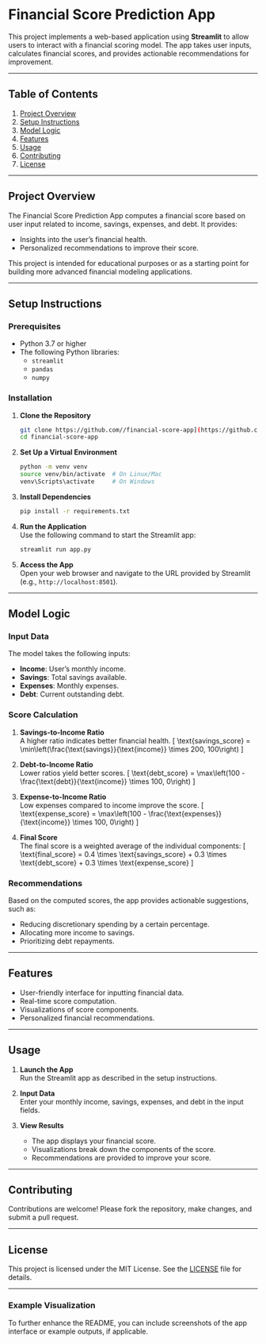 # Financial Score Prediction App

This project implements a web-based application using **Streamlit** to allow users to interact with a financial scoring model. The app takes user inputs, calculates financial scores, and provides actionable recommendations for improvement.

---

## Table of Contents
1. [Project Overview](#project-overview)
2. [Setup Instructions](#setup-instructions)
3. [Model Logic](#model-logic)
4. [Features](#features)
5. [Usage](#usage)
6. [Contributing](#contributing)
7. [License](#license)

---

## Project Overview

The Financial Score Prediction App computes a financial score based on user input related to income, savings, expenses, and debt. It provides:
- Insights into the user’s financial health.
- Personalized recommendations to improve their score.

This project is intended for educational purposes or as a starting point for building more advanced financial modeling applications.

---

## Setup Instructions

### Prerequisites
- Python 3.7 or higher
- The following Python libraries:
  - `streamlit`
  - `pandas`
  - `numpy`

### Installation

1. **Clone the Repository**  
   ```bash
   git clone https://github.com//financial-score-app](https://github.com/karunkri/Financial-Score-Prediction-App.git
   cd financial-score-app
   ```

2. **Set Up a Virtual Environment**  
   ```bash
   python -m venv venv
   source venv/bin/activate  # On Linux/Mac
   venv\Scripts\activate     # On Windows
   ```

3. **Install Dependencies**  
   ```bash
   pip install -r requirements.txt
   ```

4. **Run the Application**  
   Use the following command to start the Streamlit app:
   ```bash
   streamlit run app.py
   ```

5. **Access the App**  
   Open your web browser and navigate to the URL provided by Streamlit (e.g., `http://localhost:8501`).

---

## Model Logic

### Input Data
The model takes the following inputs:
- **Income**: User’s monthly income.
- **Savings**: Total savings available.
- **Expenses**: Monthly expenses.
- **Debt**: Current outstanding debt.

### Score Calculation
1. **Savings-to-Income Ratio**  
   A higher ratio indicates better financial health.
   \[
   \text{savings\_score} = \min\left(\frac{\text{savings}}{\text{income}} \times 200, 100\right)
   \]

2. **Debt-to-Income Ratio**  
   Lower ratios yield better scores.
   \[
   \text{debt\_score} = \max\left(100 - \frac{\text{debt}}{\text{income}} \times 100, 0\right)
   \]

3. **Expense-to-Income Ratio**  
   Low expenses compared to income improve the score.
   \[
   \text{expense\_score} = \max\left(100 - \frac{\text{expenses}}{\text{income}} \times 100, 0\right)
   \]

4. **Final Score**  
   The final score is a weighted average of the individual components:
   \[
   \text{final\_score} = 0.4 \times \text{savings\_score} + 0.3 \times \text{debt\_score} + 0.3 \times \text{expense\_score}
   \]

### Recommendations
Based on the computed scores, the app provides actionable suggestions, such as:
- Reducing discretionary spending by a certain percentage.
- Allocating more income to savings.
- Prioritizing debt repayments.

---

## Features

- User-friendly interface for inputting financial data.
- Real-time score computation.
- Visualizations of score components.
- Personalized financial recommendations.

---

## Usage

1. **Launch the App**  
   Run the Streamlit app as described in the setup instructions.

2. **Input Data**  
   Enter your monthly income, savings, expenses, and debt in the input fields.

3. **View Results**  
   - The app displays your financial score.
   - Visualizations break down the components of the score.
   - Recommendations are provided to improve your score.

---

## Contributing

Contributions are welcome! Please fork the repository, make changes, and submit a pull request.

---

## License

This project is licensed under the MIT License. See the [LICENSE](LICENSE) file for details.

---

### Example Visualization
To further enhance the README, you can include screenshots of the app interface or example outputs, if applicable.

